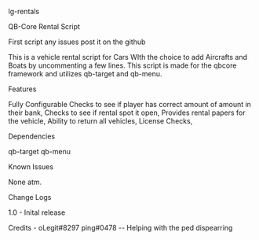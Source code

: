 lg-rentals

QB-Core Rental Script

First script any issues post it on the github

This is a vehicle rental script for Cars WIth the choice to add Aircrafts and Boats by uncommenting a few lines. This script is made for the qbcore framework and utilizes qb-target and qb-menu.



Features

Fully Configurable
Checks to see if player has correct amount of amount in their bank,
Checks to see if rental spot it open,
Provides rental papers for the vehicle,
Ability to return all vehicles,
License Checks,

Dependencies

qb-target
qb-menu

Known Issues 

None atm.

Change Logs

1.0 - Inital release

Credits - oLegit#8297
          ping#0478 -- Helping with the ped dispearring 
